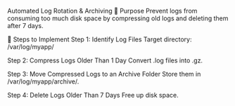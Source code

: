 Automated Log Rotation & Archiving
📌 Purpose
Prevent logs from consuming too much disk space by compressing old logs and deleting them after 7 days.

🔹 Steps to Implement
Step 1: Identify Log Files
Target directory: /var/log/myapp/

Step 2: Compress Logs Older Than 1 Day
Convert .log files into .gz.

Step 3: Move Compressed Logs to an Archive Folder
Store them in /var/log/myapp/archive/.

Step 4: Delete Logs Older Than 7 Days
Free up disk space.

